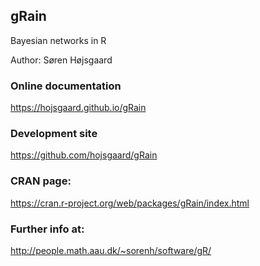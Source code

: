 
<!-- README.md is generated from README.Rmd. Please edit only README.Rmd! -->

## gRain

Bayesian networks in R

Author: Søren Højsgaard

### Online documentation

<https://hojsgaard.github.io/gRain>

### Development site

<https://github.com/hojsgaard/gRain>

### CRAN page:

<https://cran.r-project.org/web/packages/gRain/index.html>

### Further info at:

<http://people.math.aau.dk/~sorenh/software/gR/>
